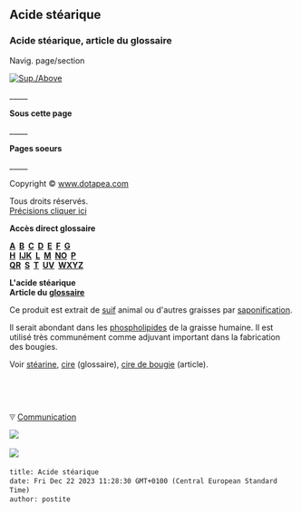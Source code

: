 ## Acide stéarique
### Acide stéarique, article du glossaire
 Navig. page/section

[![Sup./Above](_derived/up_cmp_themenoir010_up.gif)](s.html)

\_\_\_\_\_

**Sous cette page**

\_\_\_\_\_

**Pages soeurs**

\_\_\_\_\_

Copyright © www.dotapea.com

Tous droits réservés.  
[Précisions cliquer ici](droitscopie.html)

**Accès direct glossaire**

**[A](a.html)  [B](b.html)  [C](c.html)  [D](d.html)  [E](e.html)  [F](f.html)  [G](g.html)  
[H](h.html)  [IJK](ijk.html)  [L](l.html)  [M](m.html)  [NO](no.html)  [P](p.html)  
[QR](qr.html)  [S](s.html)  [T](t.html)  [UV](uv.html)  [WXYZ](wxyz.html)**

**L'acide stéarique  
Article du [glossaire](glossaire.html)**

Ce produit est extrait de [suif](suif.html) animal ou d'autres graisses par [saponification](saponification.html).

Il serait abondant dans les [phospholipides](phospholipide.html) de la graisse humaine. Il est utilisé très communément comme adjuvant important dans la fabrication des bougies.

Voir [stéarine](stearine.html), [cire](cire.html) (glossaire), [cire de bougie](ciredebougie.html) (article).



 

 ![](images/transparent122x1.gif)

![](images/flechebas.gif) [Communication](http://www.artrealite.com/annonceurs.htm) 

[![](https://cbonvin.fr/sites/regie.artrealite.com/visuels/campagne1.png)](index-2.html#20131014)

![](https://cbonvin.fr/sites/regie.artrealite.com/visuels/campagne2.png)
```
title: Acide stéarique
date: Fri Dec 22 2023 11:28:30 GMT+0100 (Central European Standard Time)
author: postite
```
